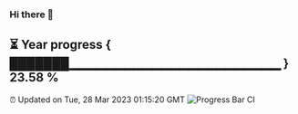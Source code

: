 ### Hi there 👋
⏳ Year progress { ███████▁▁▁▁▁▁▁▁▁▁▁▁▁▁▁▁▁▁▁▁▁▁▁ } 23.58 %
---
⏰ Updated on Tue, 28 Mar 2023 01:15:20 GMT
![Progress Bar CI](https://github.com/liununu/liununu/workflows/Progress%20Bar%20CI/badge.svg)
